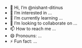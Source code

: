 - 👋 Hi, I’m @nishant-ditinus
- 👀 I’m interested in ...
- 🌱 I’m currently learning ...
- 💞️ I’m looking to collaborate on ...
- 📫 How to reach me ...
- 😄 Pronouns: ...
- ⚡ Fun fact: ...

<!---
nishant-ditinus/nishant-ditinus is a ✨ special ✨ repository because its `README.md` (this file) appears on your GitHub profile.
You can click the Preview link to take a look at your changes.
--->
